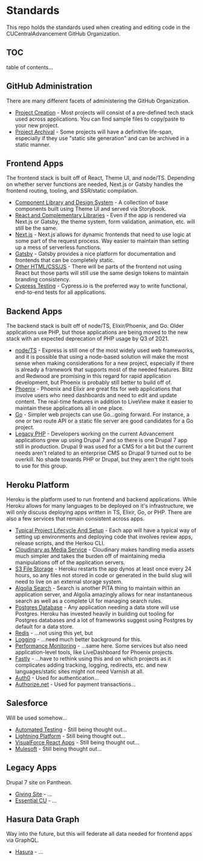 # Standards

This repo holds the standards used when creating and editing code in the CUCentralAdvancement GitHub 
Organization.

## TOC

table of contents...

## GitHub Administration

There are many different facets of administering the GitHub Organization.

- [Project Creation](gh/project-creation.md) - Most projects will consist of a pre-defined tech stack 
used across applications. You can find sample files to copy/paste to your new project.
- [Project Archival](gh/project-archival.md) - Some projects will have a definitive life-span, especially
if they use "static site generation" and can be archived in a static manner.

## Frontend Apps

The frontend stack is built off of React, Theme UI, and node/TS. Depending on whether server 
functions are needed, Next.js or Gatsby handles the frontend routing, tooling, and SSR/static compilation.

- [Component Library and Design System](frontend/design-system.md) - A collection of base components built
  using Theme UI and served via Storybook.
- [React and Complementary Libraries](frontend/react.md) - Even if the app is rendered via Next.js or Gatsby, 
  the theme system, form validation, animation, etc. will still be the same.
- [Next.js](frontend/nextjs.md) - Next.js allows for dynamic frontends that need to use logic at some part of
  the request process. Way easier to maintain than setting up a mess of serverless functions.
- [Gatsby](frontend/gatsby.md) - Gatsby provides a nice platform for documentation and frontends that can
  be completely static.
- [Other HTML/CSS/JS](frontend/loose-ends.md) - There will be parts of the frontend not using React but
  those parts will still use the same design tokens to maintain branding consistency.
- [Cypress Testing](frontend/cypress.md) - Cypress.io is the preferred way to write functional, end-to-end
  tests for all applications.

## Backend Apps

The backend stack is built off of node/TS, Elixir/Phoenix, and Go. Older applications use PHP,
but those applications are being moved to the new stack with an expected deprecation of PHP usage by Q3 of 2021.

- [node/TS](backend/node.md) - Express is still one of the most widely used web frameworks, and it is possible
  that using a node-based solution will make the most sense when making considerations for a new project, especially
  if there is already a framework that supports most of the needed features. Blitz and Redwood are promising in this
  regard for rapid application development, but Phoenix is probably still better to build off of.
- [Phoenix](backend/phoenix.md) - Phoenix and Elixir are great fits for web applications that involve users who need
  dashboards and need to edit and update content. The real-time features in addition to LiveView make it easier to
  maintain these applications all in one place. 
- [Go](backend/go.md) - Simpler web projects can use Go...going forward. For instance, a one or two route API or a 
  static file server are good candidates for a Go project.
- [Legacy PHP](backend/php.md) - Developers working on the current Advancement applications grew up using Drupal 7
  and so there is one Drupal 7 app still in production. Drupal 9 was used for a CMS for a bit but the current needs
  aren't related to an enterprise CMS so Drupal 9 turned out to be overkill. No shade towards PHP or Drupal, but they
  aren't the right tools to use for this group. 

## Heroku Platform

Heroku is the platform used to run frontend and backend applications. While Heroku allows for many languages to be 
deployed on it's infrastructure, we will only discuss deploying apps written in TS, Elixir, Go, or PHP. There are
also a few services that remain consistent across apps.

- [Typical Project Lifecycle And Setup](platform/lifecycle.md) - Each app will have a typical way of setting up 
  environments and deploying code that involves review apps, release scripts, and the Herkou CLI.
- [Cloudinary as Media Service](platform/cloudinary.md) - Cloudinary makes handling media assets much simpler and 
  takes the burden off of maintaining media manipulations off of the application servers.  
- [S3 File Storage](platform/s3.md) - Heroku restarts the app dynos at least once every 24 hours, so any files not 
  stored in code or generated in the build slug will need to live on an external storage system. 
- [Algolia Search](platform/algolia.md) - Search is another PITA thing to maintain within an application server, 
  and Algolia amazingly allows for near instantaneous search as well as a complete UI for managing search rules.
- [Postgres Database](platform/postgres.md) - Any application needing a data store will use Postgres. Heroku has 
  invested heavily in building out tooling for Postgres databases and a lot of frameworks suggest using Postgres
  by default for a data store.
- [Redis](platform/redis.md) - ...not using this yet, but
- [Logging](platform/logging.md) - ...need much better background for this.
- [Performance Monitoring](platform/performance.md) - ...same here. Some services but also need application-level
  tools, like LiveDashboard for Phoenix projects.
- [Fastly](platform/fastly.md) - ...have to rethink using this and on which projects as it complicates adding
  tracking, logging, redirects, etc. and new languages/static sites might not need Varnish at all.
- [Auth0](platform/auth0.md) - Used for authentication...
- [Authorize.net](platform/authorize-net.md) - Used for payment transactions... 
    

## Salesforce

Will be used somehow...

- [Automated Testing](salesforce/automated-testing.md) - Still being thought out...
- [Lightning Platform](salesforce/lightning.md) - Still being thought out...
- [VisualForce React Apps](salesforce/vf-react.md) - Still being thought out...
- [Mulesoft](salesforce/mulesoft.md) - Still being thought out...

## Legacy Apps

Drupal 7 site on Pantheon.

- [Giving Site](legacy/giving.md) - ...
- [Essential CU](legacy/essential-cu.md) - ...

## Hasura Data Graph

Way into the future, but this will federate all data needed for frontend apps via GraphQL.

- [Hasura](backend/hasura.md) - ...
